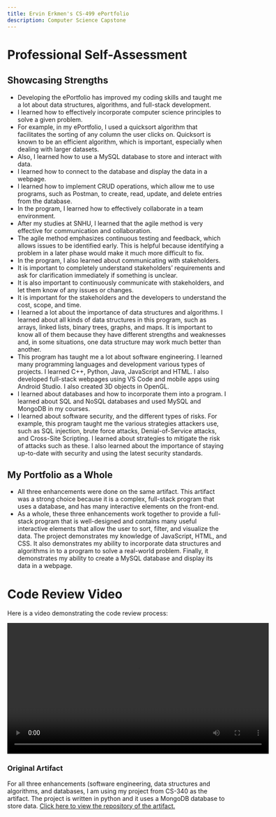 ```yaml
---
title: Ervin Erkmen's CS-499 ePortfolio
description: Computer Science Capstone
---
```


# Professional Self-Assessment
## Showcasing Strengths

- Developing the ePortfolio has improved my coding skills and taught me a lot about data structures, algorithms, and full-stack development.
- I learned how to effectively incorporate computer science principles to solve a given problem.
- For example, in my ePortfolio, I used a quicksort algorithm that facilitates the sorting of any column the user clicks on. Quicksort is known to be an efficient algorithm, which is important, especially when dealing with larger datasets.
- Also, I learned how to use a MySQL database to store and interact with data.
- I learned how to connect to the database and display the data in a webpage.
- I learned how to implement CRUD operations, which allow me to use programs, such as Postman, to create, read, update, and delete entries from the database.
- In the program, I learned how to effectively collaborate in a team environment. 
- After my studies at SNHU, I learned that the agile method is very effective for communication and collaboration.
- The agile method emphasizes continuous testing and feedback, which allows issues to be identified early. This is helpful because identifying a problem in a later phase would make it much more difficult to fix. 
- In the program, I also learned about communicating with stakeholders.
- It is important to completely understand stakeholders’ requirements and ask for clarification immediately if something is unclear.
- It is also important to continuously communicate with stakeholders, and let them know of any issues or changes.
- It is important for the stakeholders and the developers to understand the cost, scope, and time. 
- I learned a lot about the importance of data structures and algorithms. I learned about all kinds of data structures in this program, such as arrays, linked lists, binary trees, graphs, and maps. It is important to know all of them because they have different strengths and weaknesses and, in some situations, one data structure may work much better than another.
- This program has taught me a lot about software engineering. I learned many programming languages and development various types of projects. I learned C++, Python, Java, JavaScript and HTML. I also developed full-stack webpages using VS Code and mobile apps using Android Studio. I also created 3D objects in OpenGL. 
- I learned about databases and how to incorporate them into a program. I learned about SQL and NoSQL databases and used MySQL and MongoDB in my courses. 
- I learned about software security, and the different types of risks. For example, this program taught me the various strategies attackers use, such as SQL injection, brute force attacks, Denial-of-Service attacks, and Cross-Site Scripting. I learned about strategies to mitigate the risk of attacks such as these. I also learned about the importance of staying up-to-date with security and using the latest security standards.


## My Portfolio as a Whole

- All three enhancements were done on the same artifact. This artifact was a strong choice because it is a complex, full-stack program that uses a database, and has many interactive elements on the front-end.
- As a whole, these three enhancements work together to provide a full-stack program that is well-designed and contains many useful interactive elements that allow the user to sort, filter, and visualize the data. The project demonstrates my knowledge of JavaScript, HTML, and CSS. It also demonstrates my ability to incorporate data structures and algorithms in to a program to solve a real-world problem. Finally, it demonstrates my ability to create a MySQL database and display its data in a webpage.

# Code Review Video
Here is a video demonstrating the code review process:

<video width="600" controls>
  <source src="code_review/code_review_video.mp4" type="video/mp4">
  Your browser does not support the video tag.
</video>

### Original Artifact

For all three enhancements (software engineering, data structures and algorithms, and databases, I am using my project from CS-340 as the artifact. The project is written in python and it uses a MongoDB database to store data.
[Click here to view the repository of the artifact.](https://github.com/ervin-erkmen/ervin-erkmen.github.io/original_artifact)
